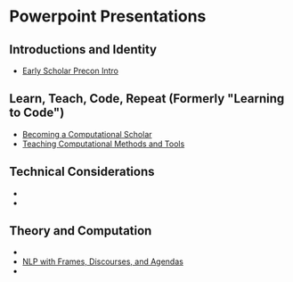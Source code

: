 # Powerpoint Presentations

## Introductions and Identity
* [Early Scholar Precon Intro](https://github.com/jlukito/ica_cm_earlyscholar_precon/blob/master/ppt/0_intro.pdf)

## Learn, Teach, Code, Repeat (Formerly "Learning to Code")
* [Becoming a Computational Scholar](https://github.com/jlukito/ica_cm_earlyscholar_precon/blob/master/ppt/1_becoming_a_computational_scholar.pdf)
* [Teaching Computational Methods and Tools](https://t.co/iD0W9xvM9S)

## Technical Considerations
* 
* 

## Theory and Computation
*  
* [NLP with Frames, Discourses, and Agendas](https://github.com/jlukito/ica_cm_earlyscholar_precon/blob/master/ppt/6_framing_nlp.pdf)
* 
